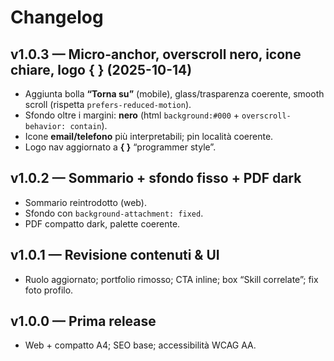 # Changelog

## v1.0.3 — Micro-anchor, overscroll nero, icone chiare, logo { } (2025-10-14)
- Aggiunta bolla **“Torna su”** (mobile), glass/trasparenza coerente, smooth scroll (rispetta `prefers-reduced-motion`).
- Sfondo oltre i margini: **nero** (html `background:#000` + `overscroll-behavior: contain`).
- Icone **email/telefono** più interpretabili; pin località coerente.
- Logo nav aggiornato a **{ }** “programmer style”.

## v1.0.2 — Sommario + sfondo fisso + PDF dark
- Sommario reintrodotto (web).
- Sfondo con `background-attachment: fixed`.
- PDF compatto dark, palette coerente.

## v1.0.1 — Revisione contenuti & UI
- Ruolo aggiornato; portfolio rimosso; CTA inline; box “Skill correlate”; fix foto profilo.

## v1.0.0 — Prima release
- Web + compatto A4; SEO base; accessibilità WCAG AA.
